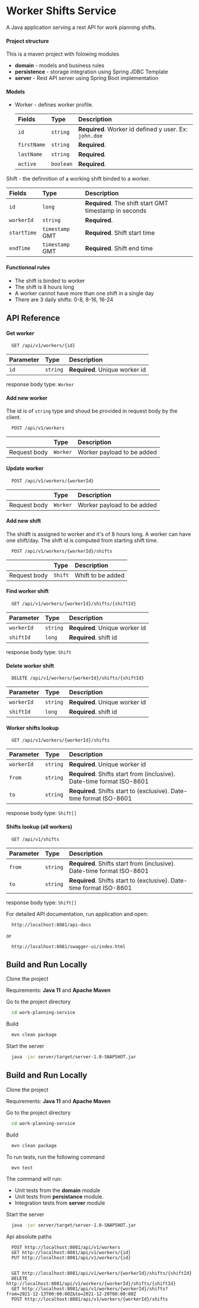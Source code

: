 
# Worker Shifts Service

A Java application serving a rest API for work planning shifts.

#### Project structure
This is a maven project with folowing modules
* **domain** - models and business rules
* **persistence** - storage integration using Spring JDBC Template
* **server** - Rest API server using Spring Boot implementation

#### Models
* Worker - defines worker profile.

  | Fields | Type     | Description                |
  | :-------- | :------- | :------------------------- |
  | `id`      | `string` | **Required**. Worker id defined y user. Ex: `john.doe` |
  | `firstName`      | `string` | **Required**.  |
  | `lastName`      | `string` | **Required**. |
  | `active`      | `boolean` | **Required**. |

 Shift - the definnition of a working shift binded to a worker.

  | Fields | Type     | Description                |
  | :-------- | :------- | :------------------------- |
  | `id`      | `long` | **Required**. The shift start GMT timestamp in seconds |
  | `workerId`      | `string` | **Required**.  |
  | `startTime`      | `timestamp` GMT | **Required**.  Shift start time|
  | `endTime`      | `timestamp` GMT | **Required**.  Shift end time|

#### Functionnal rules

* The shift is binded to worker
* The shift is 8 hours long
* A worker cannot have more than one shift in a single day
* There are 3 daily shifts: 0-8, 8-16, 16-24

## API Reference

#### Get worker

```http
  GET /api/v1/workers/{id}
```

| Parameter | Type     | Description                |
| :-------- | :------- | :------------------------- |
| `id`      | `string` | **Required**. Unique worker id |

response body type: `Worker`

#### Add new worker
The id is of `string` type and shoud be provided in request body by the client.
```http
  POST /api/v1/workers
```

|              | Type     | Description                       |
| :--------    | :------- | :-------------------------------- |
| Request body | `Worker` | Worker payload to be added |

#### Update worker

```http
  POST /api/v1/workers/{workerId}
```

|              | Type     | Description                       |
| :--------    | :------- | :-------------------------------- |
| Request body | `Worker` | Worker payload to be added |


#### Add new shift
The shidft is assigned to worker and it's of 8 hours long. A worker can have one shift/day.
The shift id is computed from starting shift time.
```http
  POST /api/v1/workers/{workerId}/shifts
```

|              | Type     | Description                       |
| :--------    | :------- | :-------------------------------- |
| Request body | `Shift`  | Whift to be added |


#### Find worker shift

```http
  GET /api/v1/workers/{workerId}/shifts/{shiftId}
```

| Parameter | Type     | Description                |
| :-------- | :------- | :------------------------- |
| `workerId`      | `string` | **Required**. Unique worker id |
| `shiftId`      | `long` | **Required**. shift id |

response body type: `Shift`

#### Delete worker shift

```http
  DELETE /api/v1/workers/{workerId}/shifts/{shiftId}
```

| Parameter | Type     | Description                |
| :-------- | :------- | :------------------------- |
| `workerId`      | `string` | **Required**. Unique worker id |
| `shiftId`      | `long` | **Required**. shift id |

#### Worker shifts lookup

```http
  GET /api/v1/workers/{workerId}/shifts
```

| Parameter | Type     | Description                |
| :-------- | :------- | :------------------------- |
| `workerId`      | `string` | **Required**. Unique worker id |
| `from`      | `string` | **Required**. Shifts start from (inclusive). Date-time format ISO-8601|
| `to`      | `string` | **Required**. Shifts start to (exclusive). Date-time format ISO-8601|

response body type: `Shift[]`

#### Shifts lookup (all workers)

```http
  GET /api/v1/shifts
```

| Parameter | Type     | Description                |
| :-------- | :------- | :------------------------- |
| `from`      | `string` | **Required**. Shifts start from (inclusive). Date-time format ISO-8601|
| `to`      | `string` | **Required**. Shifts start to (exclusive). Date-time format ISO-8601|

response body type: `Shift[]`

For detailed API documentation, run application and open:
```http
  http://localhost:8081/api-docs
```
or
```http
  http://localhost:8081/swagger-ui/index.html
```



## Build and Run Locally

Clone the project

Requirements: **Java 11** and **Apache Maven**


Go to the project directory

```bash
  cd work-planning-service
```

Build

```bash
  mvn clean package
```

Start the server

```bash
  java -jar server/target/server-1.0-SNAPSHOT.jar
```

## Build and Run Locally

Clone the project

Requirements: **Java 11** and **Apache Maven**


Go to the project directory

```bash
  cd work-planning-service
```

Build

```bash
  mvn clean package
```

To run tests, run the following command

```bash
  mvn test
```
The command will run:

* Unit tests from the **domain** module
* Unit tests from **persistance** module.
* Integration tests from **server** module


Start the server

```bash
  java -jar server/target/server-1.0-SNAPSHOT.jar
```

Api absolute paths

```http
  POST http://localhost:8081/api/v1/workers
  GET http://localhost:8081/api/v1/workers/{id}
  PUT http://localhost:8081/api/v1/workers/{id}
```
```http
  
  GET http://localhost:8081/api/v1/workers/{workerId}/shifts/{shiftId}
  DELETE http://localhost:8081/api/v1/workers/{workerId}/shifts/{shiftId}
  GET http://localhost:8081/api/v1/workers/{workerId}/shifts?from=2021-12-13T00:00:00Z&to=2021-12-20T00:00:00Z
  POST http://localhost:8081/api/v1/workers/{workerId}/shifts
```


